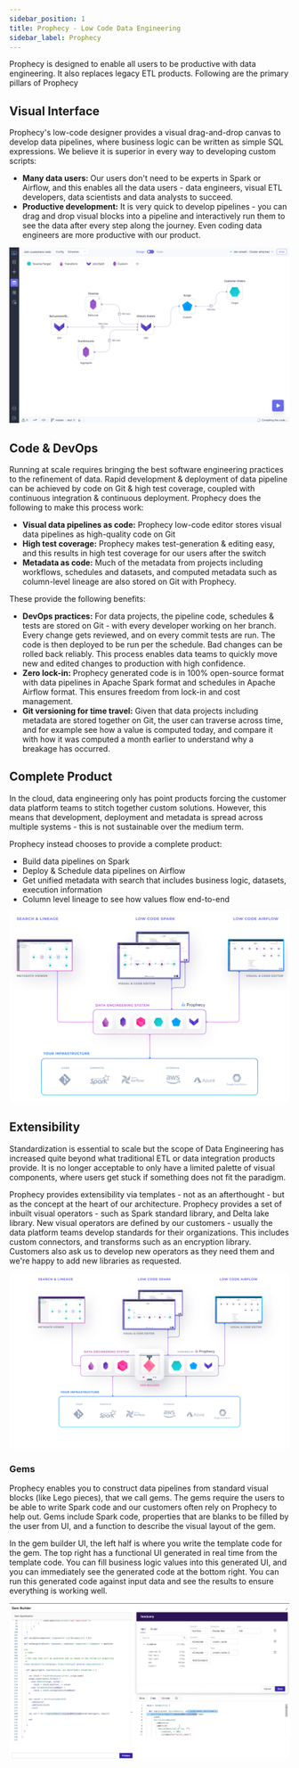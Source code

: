 ```yaml
---
sidebar_position: 1
title: Prophecy - Low Code Data Engineering
sidebar_label: Prophecy
---
```


Prophecy is designed to enable all users to be productive with data engineering. It also replaces legacy ETL products. Following are the primary pillars of Prophecy

## Visual Interface

Prophecy's low-code designer provides a visual drag-and-drop canvas to develop data pipelines, where business logic can be written as simple SQL expressions. We believe it is superior in every way to developing custom scripts:

- **Many data users:** Our users don't need to be experts in Spark or Airflow, and this enables all the data users - data engineers, visual ETL developers, data scientists and data analysts to succeed.
- **Productive development:** It is very quick to develop pipelines - you can drag and drop visual blocks into a pipeline and interactively run them to see the data after every step along the journey. Even coding data engineers are more productive with our product.

![Data Pipeline](./img/datapipeline.png)

## Code & DevOps

Running at scale requires bringing the best software engineering practices to the refinement of data. Rapid development & deployment of data pipeline can be achieved by code on Git & high test coverage, coupled with continuous integration & continuous deployment. Prophecy does the following to make this process work:

- **Visual data pipelines as code:** Prophecy low-code editor stores visual data pipelines as high-quality code on Git
- **High test coverage:** Prophecy makes test-generation & editing easy, and this results in high test coverage for our users after the switch
- **Metadata as code:** Much of the metadata from projects including workflows, schedules and datasets, and computed metadata such as column-level lineage are also stored on Git with Prophecy.

These provide the following benefits:

- **DevOps practices:** For data projects, the pipeline code, schedules & tests are stored on Git - with every developer working on her branch. Every change gets reviewed, and on every commit tests are run. The code is then deployed to be run per the schedule. Bad changes can be rolled back reliably. This process enables data teams to quickly move new and edited changes to production with high confidence.
- **Zero lock-in:** Prophecy generated code is in 100% open-source format with data pipelines in Apache Spark format and schedules in Apache Airflow format. This ensures freedom from lock-in and cost management.
- **Git versioning for time travel:** Given that data projects including metadata are stored together on Git, the user can traverse across time, and for example see how a value is computed today, and compare it with how it was computed a month earlier to understand why a breakage has occurred.

## Complete Product

In the cloud, data engineering only has point products forcing the customer data platform teams to stitch together custom solutions. However, this means that development, deployment and metadata is spread across multiple systems - this is not sustainable over the medium term.

Prophecy instead chooses to provide a complete product:

- Build data pipelines on Spark
- Deploy & Schedule data pipelines on Airflow
- Get unified metadata with search that includes business logic, datasets, execution information
- Column level lineage to see how values flow end-to-end

![Complete](./img/complete.png)

## Extensibility

Standardization is essential to scale but the scope of Data Engineering has increased quite beyond what traditional ETL or data integration products provide. It is no longer acceptable to only have a limited palette of visual components, where users get stuck if something does not fit the paradigm.

Prophecy provides extensibility via templates - not as an afterthought - but as the concept at the heart of our architecture. Prophecy provides a set of inbuilt visual operators - such as Spark standard library, and Delta lake library. New visual operators are defined by our customers - usually the data platform teams develop standards for their organizations. This includes custom connectors, and transforms such as an encryption library. Customers also ask us to develop new operators as they need them and we're happy to add new libraries as requested.

![Extensible](./img/extensible.png)

### Gems

Prophecy enables you to construct data pipelines from standard visual blocks (like Lego pieces), that we call gems. The gems require the users to be able to write Spark code and our customers often rely on Prophecy to help out. Gems include Spark code, properties that are blanks to be filled by the user from UI, and a function to describe the visual layout of the gem.

In the gem builder UI, the left half is where you write the template code for the gem. The top right has a functional UI generated in real time from the template code. You can fill business logic values into this generated UI, and you can immediately see the generated code at the bottom right. You can run this generated code against input data and see the results to ensure everything is working well.

![Complete](./img/gem-builder.png)
